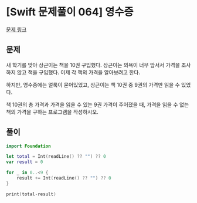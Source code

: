 # [Swift 문제풀이 064] 영수증

[문제 링크](https://www.acmicpc.net/problem/5565)

## 문제

새 학기를 맞아 상근이는 책을 10권 구입했다. 상근이는 의욕이 너무 앞서서 가격을 조사하지 않고 책을 구입했다. 이제 각 책의 가격을 알아보려고 한다.

하지만, 영수증에는 얼룩이 묻어있었고, 상근이는 책 10권 중 9권의 가격만 읽을 수 있었다.

책 10권의 총 가격과 가격을 읽을 수 있는 9권 가격이 주어졌을 때, 가격을 읽을 수 없는 책의 가격을 구하는 프로그램을 작성하시오.

## 풀이

```swift 
import Foundation

let total = Int(readLine() ?? "") ?? 0
var result = 0

for _ in 0..<9 {
    result += Int(readLine() ?? "") ?? 0
}

print(total-result)
```
